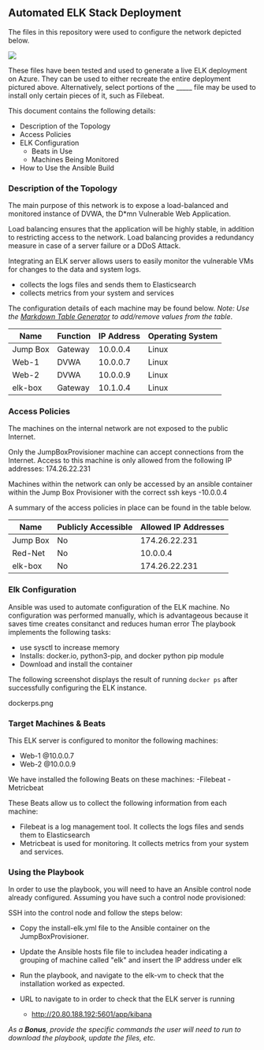 ## Automated ELK Stack Deployment

The files in this repository were used to configure the network depicted below.

![](https://github.com/LNKitchell/Designed-and-Deployed-Secure-Cloud-Network-with-ELK-Stack/blob/main/Images/cloud.png)

These files have been tested and used to generate a live ELK deployment on Azure. They can be used to either recreate the entire deployment pictured above. Alternatively, select portions of the _____ file may be used to install only certain pieces of it, such as Filebeat.

  

This document contains the following details:
- Description of the Topology
- Access Policies
- ELK Configuration
  - Beats in Use
  - Machines Being Monitored
- How to Use the Ansible Build


### Description of the Topology

The main purpose of this network is to expose a load-balanced and monitored instance of DVWA, the D*mn Vulnerable Web Application.

Load balancing ensures that the application will be highly stable, in addition to restricting access to the network.
Load balancing provides a redundancy measure in case of a server failure or a DDoS Attack.

Integrating an ELK server allows users to easily monitor the vulnerable VMs for changes to the data and system logs.
- collects the logs files and sends them to Elasticsearch
- collects metrics from your system and services

The configuration details of each machine may be found below.
_Note: Use the [Markdown Table Generator](http://www.tablesgenerator.com/markdown_tables) to add/remove values from the table_.

| Name     | Function | IP Address | Operating System |
|----------|----------|------------|------------------|
| Jump Box | Gateway  | 10.0.0.4   | Linux            |
| Web-1    |  DVWA    | 10.0.0.7   | Linux            |
| Web-2    |  DVWA    | 10.0.0.9   | Linux            |
| elk-box  | Gateway  | 10.1.0.4   | Linux            |

### Access Policies

The machines on the internal network are not exposed to the public Internet. 

Only the JumpBoxProvisioner machine can accept connections from the Internet. Access to this machine is only allowed from the following IP addresses:
174.26.22.231

Machines within the network can only be accessed by an ansible container within the Jump Box Provisioner with the correct ssh keys -10.0.0.4

A summary of the access policies in place can be found in the table below.

| Name     | Publicly Accessible | Allowed IP Addresses |
|----------|---------------------|----------------------|
| Jump Box |     No              | 174.26.22.231        |
| Red-Net  |     No              | 10.0.0.4             |
| elk-box  |     No              | 174.26.22.231        |

### Elk Configuration

Ansible was used to automate configuration of the ELK machine. No configuration was performed manually, which is advantageous because it saves time creates consitanct and reduces human error
The playbook implements the following tasks:
- use sysctl to increase memory
- Installs: docker.io, python3-pip, and docker python pip module
- Download and install the container

The following screenshot displays the result of running `docker ps` after successfully configuring the ELK instance.

dockerps.png

### Target Machines & Beats
This ELK server is configured to monitor the following machines:
- Web-1 @10.0.0.7
- Web-2 @10.0.0.9

We have installed the following Beats on these machines:
-Filebeat
-Metricbeat

These Beats allow us to collect the following information from each machine:
- Filebeat is a log management tool. It collects the logs files and sends them to Elasticsearch
- Metricbeat is used for monitoring. It collects metrics from your system and services.

### Using the Playbook
In order to use the playbook, you will need to have an Ansible control node already configured. Assuming you have such a control node provisioned: 

SSH into the control node and follow the steps below:
- Copy the install-elk.yml file to the Ansible container on the JumpBoxProvisioner.
- Update the Ansible hosts file file to includea header indicating a grouping of machine called "elk" and insert the IP address under elk
- Run the playbook, and navigate to the elk-vm to check that the installation worked as expected.

- URL to navigate to in order to check that the ELK server is running
	- http://20.80.188.192:5601/app/kibana

_As a **Bonus**, provide the specific commands the user will need to run to download the playbook, update the files, etc._
